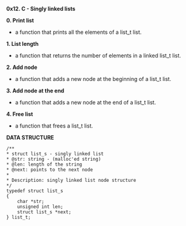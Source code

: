 __0x12. C - Singly linked lists__

__0. Print list__
* a function that prints all the elements of a list_t list.

__1. List length__
* a function that returns the number of elements in a linked list_t list.

__2. Add node__
* a function that adds a new node at the beginning of a list_t list.

__3. Add node at the end__
* a function that adds a new node at the end of a list_t list.

__4. Free list__
* a function that frees a list_t list.

__DATA STRUCTURE__

```
/**
* struct list_s - singly linked list
* @str: string - (malloc'ed string)
* @len: length of the string
* @next: points to the next node
*
* Description: singly linked list node structure
*/
typedef struct list_s
{
	char *str;
	unsigned int len;
	struct list_s *next;
} list_t;
```
